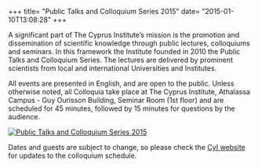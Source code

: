+++
title= "Public Talks and Colloquium Series 2015"
date= "2015-01-10T13:08:28"
+++

A significant part of The Cyprus Institute’s mission is the promotion and dissemination of scientific knowledge through public lectures, colloquiums and seminars. In this framework the Institute founded in 2010 the Public Talks and Colloquium Series. The lectures are delivered by prominent scientists from local and international Universities and Institutes.

All events are presented in English, and are open to the public. Unless otherwise noted, all Colloquia take place at The Cyprus Institute, Athalassa Campus - Guy Ourisson Building, Seminar Room (1st floor) and are scheduled for 45 minutes, followed by 15 minutes for questions by the audience.

[![Public Talks and Colloquium Series 2015](/img/banners/CyI_Public_Talks_Colloquium_Series_2015-tmb.png "Talks")](/img/CyI_Public_Talks_Colloquium_Series_2015.pdf) 

Dates and guests are subject to change, so please check the [CyI website](http://www.cyi.ac.cy) for updates to the colloquium schedule.

